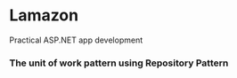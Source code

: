 # Lamazon
Practical ASP.NET app development

<h3>The unit of work pattern using Repository Pattern<h3>


